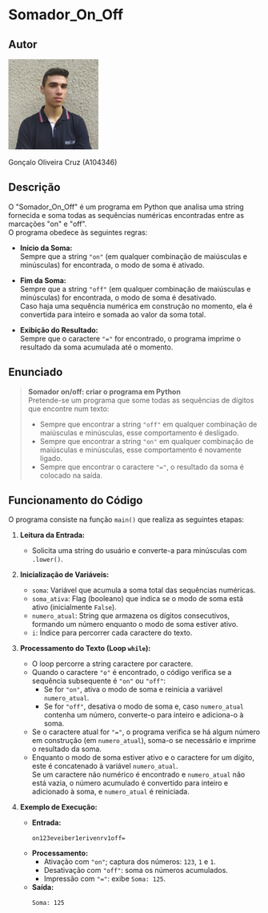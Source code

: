 # Somador_On_Off

## Autor
![Foto de Perfil](../Photo.jpeg)

Gonçalo Oliveira Cruz (A104346)

## Descrição

O "Somador_On_Off" é um programa em Python que analisa uma string fornecida e soma todas as sequências numéricas encontradas entre as marcações "on" e "off".  
O programa obedece às seguintes regras:

- **Início da Soma:**  
  Sempre que a string `"on"` (em qualquer combinação de maiúsculas e minúsculas) for encontrada, o modo de soma é ativado.

- **Fim da Soma:**  
  Sempre que a string `"off"` (em qualquer combinação de maiúsculas e minúsculas) for encontrada, o modo de soma é desativado.  
  Caso haja uma sequência numérica em construção no momento, ela é convertida para inteiro e somada ao valor da soma total.

- **Exibição do Resultado:**  
  Sempre que o caractere `"="` for encontrado, o programa imprime o resultado da soma acumulada até o momento.

## Enunciado

> **Somador on/off: criar o programa em Python**  
> Pretende-se um programa que some todas as sequências de dígitos que encontre num texto:
> - Sempre que encontrar a string `"off"` em qualquer combinação de maiúsculas e minúsculas, esse comportamento é desligado.
> - Sempre que encontrar a string `"on"` em qualquer combinação de maiúsculas e minúsculas, esse comportamento é novamente ligado.
> - Sempre que encontrar o caractere `"="`, o resultado da soma é colocado na saída.

## Funcionamento do Código

O programa consiste na função `main()` que realiza as seguintes etapas:

1. **Leitura da Entrada:**  
   - Solicita uma string do usuário e converte-a para minúsculas com `.lower()`.

2. **Inicialização de Variáveis:**  
   - `soma`: Variável que acumula a soma total das sequências numéricas.
   - `soma_ativa`: Flag (booleano) que indica se o modo de soma está ativo (inicialmente `False`).
   - `numero_atual`: String que armazena os dígitos consecutivos, formando um número enquanto o modo de soma estiver ativo.
   - `i`: Índice para percorrer cada caractere do texto.

3. **Processamento do Texto (Loop `while`):**  
   - O loop percorre a string caractere por caractere.
   - Quando o caractere `"o"` é encontrado, o código verifica se a sequência subsequente é `"on"` ou `"off"`:
     - Se for `"on"`, ativa o modo de soma e reinicia a variável `numero_atual`.
     - Se for `"off"`, desativa o modo de soma e, caso `numero_atual` contenha um número, converte-o para inteiro e adiciona-o à soma.
   - Se o caractere atual for `"="`, o programa verifica se há algum número em construção (em `numero_atual`), soma-o se necessário e imprime o resultado da soma.
   - Enquanto o modo de soma estiver ativo e o caractere for um dígito, este é concatenado à variável `numero_atual`.  
     Se um caractere não numérico é encontrado e `numero_atual` não está vazia, o número acumulado é convertido para inteiro e adicionado à soma, e `numero_atual` é reiniciada.

4. **Exemplo de Execução:**  
   - **Entrada:**
     ```
     on123eveiber1erivenrv1off=
     ```
   - **Processamento:**  
     - Ativação com `"on"`; captura dos números: `123`, `1` e `1`.
     - Desativação com `"off"`: soma os números acumulados.
     - Impressão com `"="`: exibe `Soma: 125`.
   - **Saída:**  
     ```
     Soma: 125
     ```